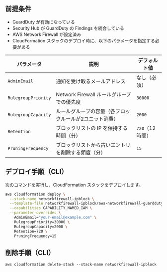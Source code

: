 
## **前提条件**
- GuardDuty が有効になっている
- Security Hub が GuardDuty の Findings を統合している
- AWS Network Firewall が設定済み
- CloudFormation スタックのデプロイ時に、以下のパラメータを指定する必要がある

| パラメータ | 説明 | デフォルト値 |
|-----------|------|------------|
| `AdminEmail` | 通知を受け取るメールアドレス | なし（必須） |
| `RulegroupPriority` | Network Firewall ルールグループでの優先度 | `30000` |
| `RulegroupCapacity` | ルールグループの容量（各ブロックルールが2ユニット消費） | `2000` |
| `Retention` | ブロックリストの IP を保持する時間（分） | `720`（12時間） |
| `PruningFrequency` | ブロックリストから古いエントリを削除する頻度（分） | `15` |


## **デプロイ手順（CLI）**

次のコマンドを実行し、CloudFormation スタックをデプロイします。

```sh
aws cloudformation deploy \
  --stack-name networkfirewall-ipblock \
  --template-file networkfirewall-ipblock/aws-networkfirewall-guardduty.yaml \
  --capabilities CAPABILITY_NAMED_IAM \
  --parameter-overrides \
    AdminEmail="your-email@example.com" \
    RulegroupPriority=30000 \
    RulegroupCapacity=2000 \
    Retention=720 \
    PruningFrequency=15
```

## **削除手順（CLI）**
```
aws cloudformation delete-stack --stack-name networkfirewall-ipblock
```